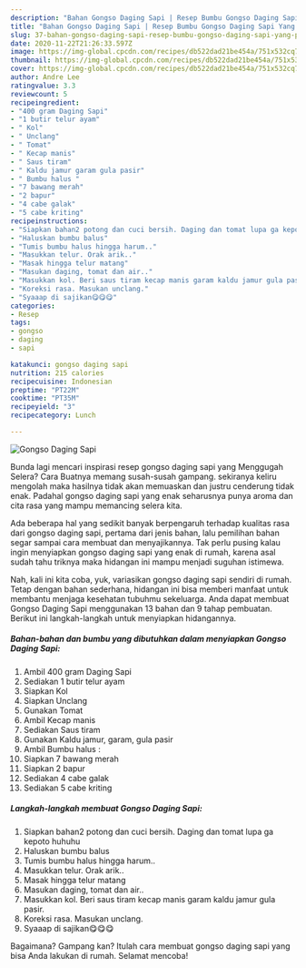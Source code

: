 ```yaml
---
description: "Bahan Gongso Daging Sapi | Resep Bumbu Gongso Daging Sapi Yang Paling Enak"
title: "Bahan Gongso Daging Sapi | Resep Bumbu Gongso Daging Sapi Yang Paling Enak"
slug: 37-bahan-gongso-daging-sapi-resep-bumbu-gongso-daging-sapi-yang-paling-enak
date: 2020-11-22T21:26:33.597Z
image: https://img-global.cpcdn.com/recipes/db522dad21be454a/751x532cq70/gongso-daging-sapi-foto-resep-utama.jpg
thumbnail: https://img-global.cpcdn.com/recipes/db522dad21be454a/751x532cq70/gongso-daging-sapi-foto-resep-utama.jpg
cover: https://img-global.cpcdn.com/recipes/db522dad21be454a/751x532cq70/gongso-daging-sapi-foto-resep-utama.jpg
author: Andre Lee
ratingvalue: 3.3
reviewcount: 5
recipeingredient:
- "400 gram Daging Sapi"
- "1 butir telur ayam"
- " Kol"
- " Unclang"
- " Tomat"
- " Kecap manis"
- " Saus tiram"
- " Kaldu jamur garam gula pasir"
- " Bumbu halus "
- "7 bawang merah"
- "2 bapur"
- "4 cabe galak"
- "5 cabe kriting"
recipeinstructions:
- "Siapkan bahan2 potong dan cuci bersih. Daging dan tomat lupa ga kepoto huhuhu"
- "Haluskan bumbu balus"
- "Tumis bumbu halus hingga harum.."
- "Masukkan telur. Orak arik.."
- "Masak hingga telur matang"
- "Masukan daging, tomat dan air.."
- "Masukkan kol. Beri saus tiram kecap manis garam kaldu jamur gula pasir."
- "Koreksi rasa. Masukan unclang."
- "Syaaap di sajikan😋😋😋"
categories:
- Resep
tags:
- gongso
- daging
- sapi

katakunci: gongso daging sapi 
nutrition: 215 calories
recipecuisine: Indonesian
preptime: "PT22M"
cooktime: "PT35M"
recipeyield: "3"
recipecategory: Lunch

---
```



![Gongso Daging Sapi](https://img-global.cpcdn.com/recipes/db522dad21be454a/751x532cq70/gongso-daging-sapi-foto-resep-utama.jpg)

Bunda lagi mencari inspirasi resep gongso daging sapi yang Menggugah Selera? Cara Buatnya memang susah-susah gampang. sekiranya keliru mengolah maka hasilnya tidak akan memuaskan dan justru cenderung tidak enak. Padahal gongso daging sapi yang enak seharusnya punya aroma dan cita rasa yang mampu memancing selera kita.



Ada beberapa hal yang sedikit banyak berpengaruh terhadap kualitas rasa dari gongso daging sapi, pertama dari jenis bahan, lalu pemilihan bahan segar sampai cara membuat dan menyajikannya. Tak perlu pusing kalau ingin menyiapkan gongso daging sapi yang enak di rumah, karena asal sudah tahu triknya maka hidangan ini mampu menjadi suguhan istimewa.


Nah, kali ini kita coba, yuk, variasikan gongso daging sapi sendiri di rumah. Tetap dengan bahan sederhana, hidangan ini bisa memberi manfaat untuk membantu menjaga kesehatan tubuhmu sekeluarga. Anda dapat membuat Gongso Daging Sapi menggunakan 13 bahan dan 9 tahap pembuatan. Berikut ini langkah-langkah untuk menyiapkan hidangannya.

<!--inarticleads1-->

##### Bahan-bahan dan bumbu yang dibutuhkan dalam menyiapkan Gongso Daging Sapi:

1. Ambil 400 gram Daging Sapi
1. Sediakan 1 butir telur ayam
1. Siapkan  Kol
1. Siapkan  Unclang
1. Gunakan  Tomat
1. Ambil  Kecap manis
1. Sediakan  Saus tiram
1. Gunakan  Kaldu jamur, garam, gula pasir
1. Ambil  Bumbu halus :
1. Siapkan 7 bawang merah
1. Siapkan 2 bapur
1. Sediakan 4 cabe galak
1. Sediakan 5 cabe kriting




<!--inarticleads2-->

##### Langkah-langkah membuat Gongso Daging Sapi:

1. Siapkan bahan2 potong dan cuci bersih. Daging dan tomat lupa ga kepoto huhuhu
1. Haluskan bumbu balus
1. Tumis bumbu halus hingga harum..
1. Masukkan telur. Orak arik..
1. Masak hingga telur matang
1. Masukan daging, tomat dan air..
1. Masukkan kol. Beri saus tiram kecap manis garam kaldu jamur gula pasir.
1. Koreksi rasa. Masukan unclang.
1. Syaaap di sajikan😋😋😋




Bagaimana? Gampang kan? Itulah cara membuat gongso daging sapi yang bisa Anda lakukan di rumah. Selamat mencoba!
